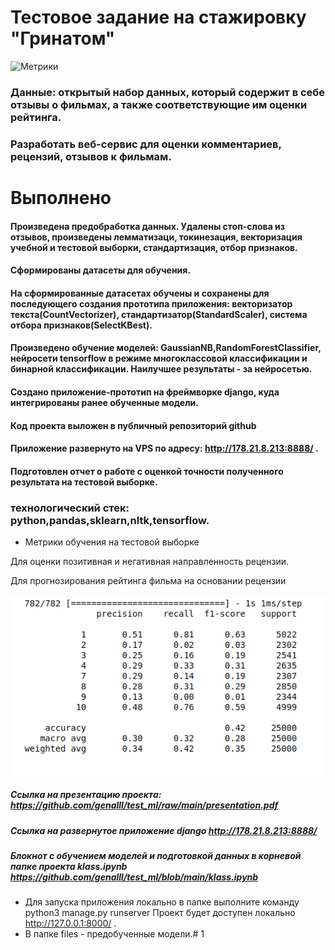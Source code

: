# Тестовое задание на стажировку "Гринатом"


![Метрики](https://github.com/Dimonius-73/1/blob/main/3.png)





### Данные: открытый набор данных, который содержит в себе отзывы о фильмах, а также соответствующие им оценки рейтинга.

### Разработать веб-сервис для оценки комментариев, рецензий,  отзывов к фильмам.
#                                                                 Выполнено
####  Произведена предобработка данных. Удалены стоп-слова из отзывов, произведены лемматизаци, токинезация, векторизация учебной и тестовой выборки, стандартизация, отбор признаков.
#### Сформированы датасеты для обучения.
#### На сформированные датасетах обучены и сохранены для последующего создания прототипа приложения: векторизатор текста(CountVectorizer), стандартизатор(StandardScaler), система отбора признаков(SelectKBest).
#### Произведено обучение моделей: GaussianNB,RandomForestClassifier, нейросети tensorflow в режиме многоклассовой классификации и бинарной классификации. Наилучшее результаты - за нейросетью.
#### Создано приложение-прототип на фреймворке django, куда интегрированы ранее обученные модели.
#### Код проекта выложен в публичный репозиторий github
#### Приложение развернуто на VPS по адресу: http://178.21.8.213:8888/      .
#### Подготовлен отчет о работе с оценкой точности полученного результата на тестовой выборке.


### технологический стек: python,pandas,sklearn,nltk,tensorflow.


* Метрики обучения на тестовой выборке

Для оценки позитивная и негативная направленность рецензии.




Для прогнозирования рейтинга фильма на основании рецензии

![Метрики](https://raw.githubusercontent.com/genalll/test_ml/main/rating/static/1.png)

##### Ссылка на презентацию проекта: https://github.com/genalll/test_ml/raw/main/presentation.pdf
##### Ссылка на развернутое приложение django http://178.21.8.213:8888/
##### Блокнот с обучением моделей и подготовкой данных в корневой папке проекта klass.ipynb  https://github.com/genalll/test_ml/blob/main/klass.ipynb


* Для запуска приложения локально в папке выполните команду python3 manage.py runserver Проект будет доступен локально http://127.0.0.1:8000/ .
* В папке files - предобученные модели.# 1
